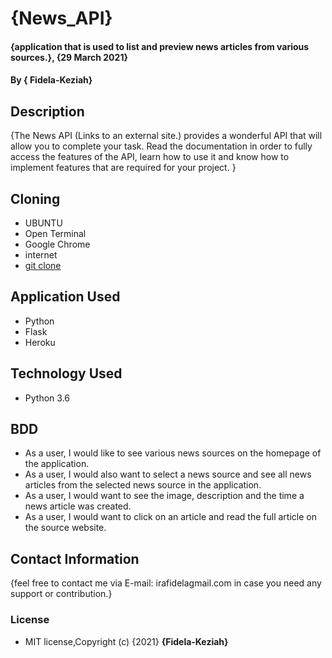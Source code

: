 # {News_API}

#### {application that is used to list and preview news articles from various sources.}, {29 March 2021}
#### By **{ Fidela-Keziah}**

## Description

{The News API (Links to an external site.) provides a wonderful API that will allow you to complete your task. Read the documentation in order to fully access the features of the API, learn how to use it and know how to implement features that are required for your project. }

## Cloning

* UBUNTU
* Open Terminal
* Google Chrome
* internet
* [git clone](https://github.com/Fidela-keziah/News.git)

## Application Used

* Python
* Flask
* Heroku

## Technology Used

* Python 3.6

## BDD

* As a user, I would like to see various news sources on the homepage of the application.
* As a user, I would also want to select a news source and see all news articles from the selected news source in the application.
* As a user, I would want to see the image, description and the time a news article was created.
* As a user, I would want to click on an article and read the full article on the source website.


## Contact Information

{feel free to contact me via E-mail: irafidelagmail.com in case you need any support or contribution.}

### License

* MIT license,Copyright (c) {2021} **{Fidela-Keziah}**